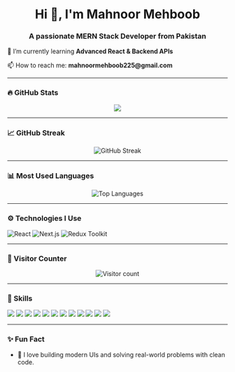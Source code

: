 <h1 align="center">Hi 👋, I'm Mahnoor Mehboob</h1>
<h3 align="center">A passionate MERN Stack Developer from Pakistan</h3>

<p align="left">🌱 I’m currently learning <strong>Advanced React & Backend APIs</strong></p>
<p align="left">📫 How to reach me: <strong>mahnoormehboob225@gmail.com</strong></p>

---

### 🔥 GitHub Stats

<p align="center">
<img src="https://github-readme-stats.vercel.app/api?username=Mahnoor225&show_icons=true&theme=tokyonight" />
</p>

---

### 📈 GitHub Streak

<p align="center">
  <img src="https://github-readme-streak-stats.herokuapp.com?user=Mahnoor225&theme=tokyonight&date_format=M%20j%5B%2C%20Y%5D" alt="GitHub Streak" />
</p>

---

### 📊 Most Used Languages

<p align="center">
  <img src="https://github-readme-stats.vercel.app/api/top-langs/?username=Mahnoor225&layout=compact&theme=tokyonight" alt="Top Languages" />
</p>

---

### ⚙️ Technologies I Use

![React](https://img.shields.io/badge/React-%2361DAFB.svg?style=flat&logo=react&logoColor=white)
![Next.js](https://img.shields.io/badge/Next.js-black?style=flat&logo=next.js&logoColor=white)
![Redux Toolkit](https://img.shields.io/badge/Redux_Toolkit-%23764ABC.svg?style=flat&logo=redux&logoColor=white)

---

### 👀 Visitor Counter

<p align="center">
  <img src="https://komarev.com/ghpvc/?username=Mahnoor225&label=Profile%20Views&color=blue&style=flat" alt="Visitor count" />
</p>

---

### 🚀 Skills

<p align="left">
  <img src="https://img.shields.io/badge/React-%2361DAFB.svg?style=flat&logo=react&logoColor=white"/>
  <img src="https://img.shields.io/badge/Next.js-black?style=flat&logo=next.js&logoColor=white"/>
  <img src="https://img.shields.io/badge/Node.js-%23339933.svg?style=flat&logo=node.js&logoColor=white"/>
  <img src="https://img.shields.io/badge/Express-%23000000.svg?style=flat&logo=express&logoColor=white"/>
  <img src="https://img.shields.io/badge/MongoDB-%2347A248.svg?style=flat&logo=mongodb&logoColor=white"/>
  <img src="https://img.shields.io/badge/MySQL-%2300f.svg?style=flat&logo=mysql&logoColor=white"/>
  <img src="https://img.shields.io/badge/Redux_Toolkit-%23764ABC.svg?style=flat&logo=redux&logoColor=white"/>
  <img src="https://img.shields.io/badge/Tailwind-%2338B2AC.svg?style=flat&logo=tailwindcss&logoColor=white"/>
  <img src="https://img.shields.io/badge/Sass-%23CC6699.svg?style=flat&logo=sass&logoColor=white"/>
  <img src="https://img.shields.io/badge/JavaScript-%23F7DF1E.svg?style=flat&logo=javascript&logoColor=black"/>
  <img src="https://img.shields.io/badge/HTML5-%23E34F26.svg?style=flat&logo=html5&logoColor=white"/>
  <img src="https://img.shields.io/badge/CSS3-%231572B6.svg?style=flat&logo=css3&logoColor=white"/>
</p>

---

### ✨ Fun Fact

- 💬 I love building modern UIs and solving real-world problems with clean code.

